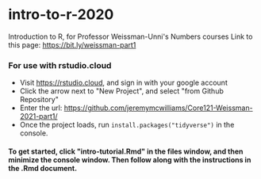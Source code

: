 # intro-to-r-2020
Introduction to R, for Professor Weissman-Unni's Numbers courses
Link to this page: https://bit.ly/weissman-part1




### For use with rstudio.cloud 

* Visit https://rstudio.cloud, and sign in with your google account  
* Click the arrow next to "New Project", and select "from Github Repository"
* Enter the url: https://github.com/jeremymcwilliams/Core121-Weissman-2021-part1/
* Once the project loads, run `install.packages("tidyverse")` in the console.


#### To get started, click "intro-tutorial.Rmd" in the files window, and then minimize the console window. Then follow along with the instructions in the .Rmd document.




